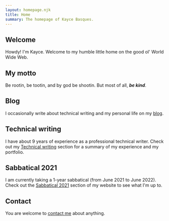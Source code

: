 ```yaml
---
layout: homepage.njk
title: Home
summary: The homepage of Kayce Basques.
---
```


<section class="homepage--section">
  <h2>Welcome</h2>
  <p>
    Howdy! I'm Kayce. Welcome to my humble little home
    on the good ol' World Wide Web.
  </p>
</section>
<section class="homepage--section">
  <h2>My motto</h2>
  <p>
    Be rootin, be tootin, and by god be shootin. But most of all, <strong><em>be kind</em></strong>.
  </p>
</section>
<section class="homepage--section">
  <h2>Blog</h2>
  <p>
    I occasionally write about technical writing and my personal
    life on my <a href="/blog/">blog</a>.
  </p>
</section>
<section class="homepage--section">
  <h2>Technical writing</h2>
  <p>
    I have about 9 years of experience as a professional
    technical writer. Check out my
    <a href="/technical-writing">Technical writing</a>
    section for a summary of my experience and my portfolio.
  </p>
</section>
<section class="homepage--section">
  <h2>Sabbatical 2021</h2>
  <p>
    I am currently taking a 1-year sabbatical (from June 2021 to June 2022).
    Check out the <a href="/sabbatical/">Sabbatical 2021</a> section
    of my website to see what I'm up to.
  </p>
</section>
<section class="homepage--section">
  <h2>Contact</h2>
  <p>
    You are welcome to <a href="/contact">contact me</a>
    about anything.
  </p>
</section>

